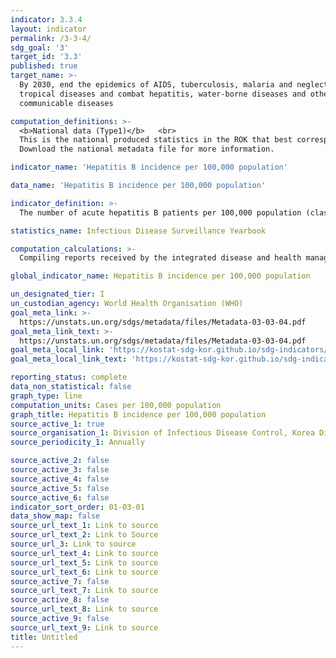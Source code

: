 ```yaml
---
indicator: 3.3.4
layout: indicator
permalink: /3-3-4/
sdg_goal: '3'
target_id: '3.3'
published: true
target_name: >-
  By 2030, end the epidemics of AIDS, tuberculosis, malaria and neglected
  tropical diseases and combat hepatitis, water-borne diseases and other
  communicable diseases

computation_definitions: >-
  <b>National data (Type1)</b>   <br>
  This is the national produced statistics in the ROK that best corresponds to the definition of UN SDGs indicators. <br>
  Download the national metadata file for more information.

indicator_name: 'Hepatitis B incidence per 100,000 population'

data_name: 'Hepatitis B incidence per 100,000 population'

indicator_definition: >-
  The number of acute hepatitis B patients per 100,000 population (classified as a Class 2 Infectious Disease under the legal communicable disease criteria)

statistics_name: Infectious Disease Surveillance Yearbook

computation_calculations: >-
  Compiling reports received by the integrated disease and health management system from medical institutions(including public health centers)

global_indicator_name: Hepatitis B incidence per 100,000 population

un_designated_tier: I
un_custodian_agency: World Health Organisation (WHO)
goal_meta_link: >-
  https://unstats.un.org/sdgs/metadata/files/Metadata-03-03-04.pdf   
goal_meta_link_text: >-
  https://unstats.un.org/sdgs/metadata/files/Metadata-03-03-04.pdf   
goal_meta_local_link: 'https://kostat-sdg-kor.github.io/sdg-indicators/public/data/Metadata-03-03-04_ENG.pdf'
goal_meta_local_link_text: 'https://kostat-sdg-kor.github.io/sdg-indicators/public/data/Metadata-03-03-04_ENG.pdf'

reporting_status: complete
data_non_statistical: false
graph_type: line
computation_units: Cases per 100,000 population
graph_title: Hepatitis B incidence per 100,000 population
source_active_1: true
source_organisation_1: Division of Infectious Disease Control, Korea Disease Control and Prevention Agency
source_periodicity_1: Annually 

source_active_2: false
source_active_3: false
source_active_4: false
source_active_5: false
source_active_6: false
indicator_sort_order: 01-03-01
data_show_map: false
source_url_text_1: Link to source
source_url_text_2: Link to Source
source_url_3: Link to source
source_url_text_4: Link to source
source_url_text_5: Link to source
source_url_text_6: Link to source
source_active_7: false
source_url_text_7: Link to source
source_active_8: false
source_url_text_8: Link to source
source_active_9: false
source_url_text_9: Link to source
title: Untitled
---
```

